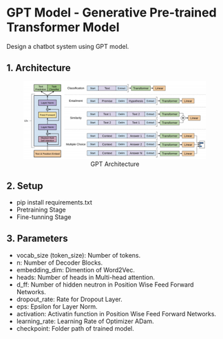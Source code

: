 # GPT Model - Generative Pre-trained Transformer Model
Design a chatbot system using GPT model.

## 1. Architecture
<figure align="center">
    <img src="./assets/gpt_model.png">
    <figcaption>GPT Architecture</figcaption>
</figure>

## 2. Setup
- pip install requirements.txt
- Pretraining Stage
- Fine-tunning Stage

## 3. Parameters
- vocab_size (token_size): Number of tokens.
- n: Number of Decoder Blocks.
- embedding_dim: Dimention of Word2Vec.
- heads: Number of heads in Multi-head attention.
- d_ff: Number of hidden neutron in Position Wise Feed Forward Networks.
- dropout_rate: Rate for Dropout Layer.
- eps: Epsilon for Layer Norm.
- activation: Activatin function in Position Wise Feed Forward Networks.
- learning_rate: Learning Rate of Optimizer ADam.
- checkpoint: Folder path of trained model.